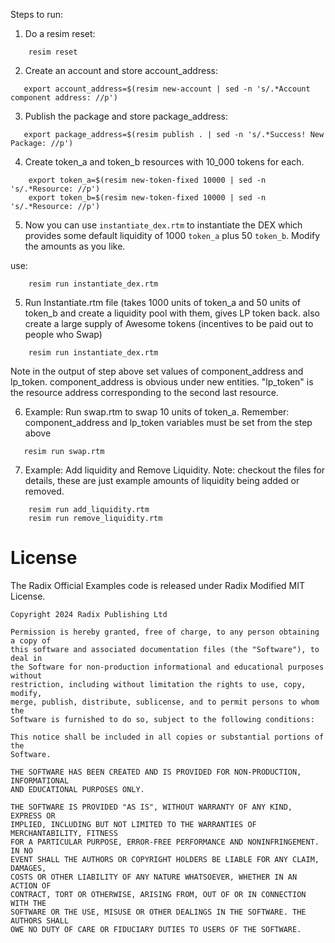 Steps to run:

1. Do a resim reset:
```
    resim reset
```

2. Create an account and store account_address:
``` 
   export account_address=$(resim new-account | sed -n 's/.*Account component address: //p')
```

3. Publish the package and store package_address:
```
   export package_address=$(resim publish . | sed -n 's/.*Success! New Package: //p')
```

4. Create token_a and token_b resources with 10_000 tokens for each.
```
    export token_a=$(resim new-token-fixed 10000 | sed -n 's/.*Resource: //p')
    export token_b=$(resim new-token-fixed 10000 | sed -n 's/.*Resource: //p')
```

5. Now you can use `instantiate_dex.rtm` to instantiate the DEX which provides some default liquidity of 1000 `token_a` plus 50 `token_b`. Modify the amounts as you like.

use:

```
    resim run instantiate_dex.rtm
```

5. Run Instantiate.rtm file (takes 1000  units of token_a and 50 units of token_b and create a liquidity pool with them, gives LP token back. also create a large supply of Awesome tokens (incentives to be paid out to people who Swap)

```
    resim run instantiate_dex.rtm
```

Note in the output of step above set values of component_address and lp_token. component_address is obvious under new entities. "lp_token" is the  resource address corresponding to the second last resource. 

6. Example: Run swap.rtm to swap 10 units of token_a. Remember: component_address and lp_token variables must be set from the step above

```
   resim run swap.rtm
```
   
7. Example: Add liquidity and Remove Liquidity. Note: checkout the files for details, these are just example amounts of liquidity being added or removed.

```
    resim run add_liquidity.rtm
    resim run remove_liquidity.rtm
```

# License

The Radix Official Examples code is released under Radix Modified MIT License.

    Copyright 2024 Radix Publishing Ltd

    Permission is hereby granted, free of charge, to any person obtaining a copy of
    this software and associated documentation files (the "Software"), to deal in
    the Software for non-production informational and educational purposes without
    restriction, including without limitation the rights to use, copy, modify,
    merge, publish, distribute, sublicense, and to permit persons to whom the
    Software is furnished to do so, subject to the following conditions:

    This notice shall be included in all copies or substantial portions of the
    Software.

    THE SOFTWARE HAS BEEN CREATED AND IS PROVIDED FOR NON-PRODUCTION, INFORMATIONAL
    AND EDUCATIONAL PURPOSES ONLY.

    THE SOFTWARE IS PROVIDED "AS IS", WITHOUT WARRANTY OF ANY KIND, EXPRESS OR
    IMPLIED, INCLUDING BUT NOT LIMITED TO THE WARRANTIES OF MERCHANTABILITY, FITNESS
    FOR A PARTICULAR PURPOSE, ERROR-FREE PERFORMANCE AND NONINFRINGEMENT. IN NO
    EVENT SHALL THE AUTHORS OR COPYRIGHT HOLDERS BE LIABLE FOR ANY CLAIM, DAMAGES,
    COSTS OR OTHER LIABILITY OF ANY NATURE WHATSOEVER, WHETHER IN AN ACTION OF
    CONTRACT, TORT OR OTHERWISE, ARISING FROM, OUT OF OR IN CONNECTION WITH THE
    SOFTWARE OR THE USE, MISUSE OR OTHER DEALINGS IN THE SOFTWARE. THE AUTHORS SHALL
    OWE NO DUTY OF CARE OR FIDUCIARY DUTIES TO USERS OF THE SOFTWARE.